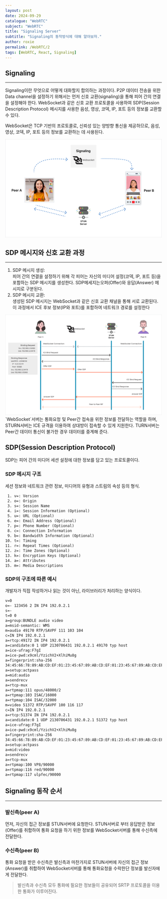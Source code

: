 ```yaml
---
layout: post
date: 2024-09-29
catalogue: "WebRTC"
subject: "WebRTC"
title: "Signaling Server"
subtitle: "Signaling의 동작방식에 대해 알아보자."
author: roxie
permalink: /WebRTC/2
tags: [WebRTC, React, Signaling]
---
```


## Signaling

---

Signaling이란 무엇으로 어떻게 대화할지 합의하는 과정이다.
P2P 데이터 전송을 위한 Data channel을 설정하기 위해서는 먼저 신호 교환(signaling)을 통해 피어 간의 연결을 설정해야 한다. WebSocket과 같은 신호 교환 프로토콜을 사용하여 SDP(Session Description Protocol) 메시지를 사용한 음성, 영상, 코덱, IP, 포트 등의 정보를 교환할 수 있다.

WebSocket은 TCP 기반의 프로토콜로, 신뢰성 있는 양방향 통신을 제공하므로, 음성, 영상, 코덱, IP, 포트 등의 정보를 교환하는 데 사용된다.

 <img src="/assets/img/content/WebRTC/002/001.png" alt="">

## SDP 메시지와 신호 교환 과정

---

1. SDP 메시지 생성:  
   피어 간의 연결을 설정하기 위해 각 피어는 자신의 미디어 설정(코덱, IP, 포트 등)을 포함하는 SDP 메시지를 생성한다.
   SDP메세지는오퍼(Offer)와 응답(Answer) 메시지로 구분된다.
2. SDP 메시지 교환:  
   생성된 SDP 메시지는 WebSocket과 같은 신호 교환 채널을 통해 서로 교환된다.
   이 과정에서 ICE 후보 정보(IP와 포트)를 포함하여 네트워크 경로를 설정한다

 <img src="/assets/img/content/WebRTC/002/002.png" alt="">
`WebSocket`서버는 통화요청 및 Peer간 접속을 위한 정보를 전달하는 역할을 하며, STURN서버는 ICE 규격을 이용하여 상대방이 접속할 수 있게 지원한다. TURN서버는 Peer간 데이터 통신이 불가한 경우 데이터를 중계해 준다.

## SDP(Session Description Protocol)

SDP는 피어 간의 미디어 세션 설정에 대한 정보를 담고 있는 프로토콜이다.

### SDP 메시지 구조

세션 정보와 네트워크 관련 정보, 미디어의 유형과 스트림의 속성 등의 형식.

```
 1. v=: Version
 2. o=: Origin
 3. s=: Session Name
 4. i=: Session Information (Optional)
 5. u=: URL (Optional)
 6. e=: Email Address (Optional)
 7. p=: Phone Number (Optional)
 8. c=: Connection Information
 9. b=: Bandwidth Information (Optional)
10. t=: Timing
11. r=: Repeat Times (Optional)
12. z=: Time Zones (Optional)
13. k=: Encryption Keys (Optional)
14. a=: Attributes
15. m=: Media Descriptions
```

### SDP의 구조에 따른 예시

개발자가 직접 작성하거나 읽는 것이 아닌, 라이브러리가 처리하는 양식이다.

```
v=0
o=- 123456 2 IN IP4 192.0.2.1
s=-
t=0 0
a=group:BUNDLE audio video
a=msid-semantic: WMS
m=audio 49170 RTP/SAVPF 111 103 104
c=IN IP4 192.0.2.1
a=rtcp:49172 IN IP4 192.0.2.1
a=candidate:0 1 UDP 2130706431 192.0.2.1 49170 typ host
a=ice-ufrag:F7gI
a=ice-pwd:x9cml/YzichV2+XlhiMu8g
a=fingerprint:sha-256 34:45:66:78:89:AB:CD:EF:01:23:45:67:89:AB:CD:EF:01:23:45:67:89:AB:CD:EF
a=setup:actpass
a=mid:audio
a=sendrecv
a=rtcp-mux
a=rtpmap:111 opus/48000/2
a=rtpmap:103 ISAC/16000
a=rtpmap:104 ISAC/32000
m=video 51372 RTP/SAVPF 100 116 117
c=IN IP4 192.0.2.1
a=rtcp:51374 IN IP4 192.0.2.1
a=candidate:0 1 UDP 2130706431 192.0.2.1 51372 typ host
a=ice-ufrag:F7gI
a=ice-pwd:x9cml/YzichV2+XlhiMu8g
a=fingerprint:sha-256 34:45:66:78:89:AB:CD:EF:01:23:45:67:89:AB:CD:EF:01:23:45:67:89:AB:CD:EF
a=setup:actpass
a=mid:video
a=sendrecv
a=rtcp-mux
a=rtpmap:100 VP8/90000
a=rtpmap:116 red/90000
a=rtpmap:117 ulpfec/90000
```

## Signaling 동작 순서

---

### 발신측(peer A)

먼저, 자신의 접근 정보를 STUN서버에 요청한다.
STUN서버로 부터 응답받은 정보(Offer)를 취합하여 통화 요청을 하기 위한 정보를 WebSocket서버를 통해 수신측에 전달한다.

### 수신측(peer B)

통화 요청을 받은 수신측은 발신측과 마찬가지로 STUN서버에 자신의 접근 정보(Answer)를 취합하여 WebSocket서버를 통해 통화요청을 수락한단 정보를 발신자에게 전달한다.

> 발신측과 수신측 모두 통화에 필요한 정보들이 공유되어 SRTP 프로토콜을 이용한 통화가 이루어진다.
